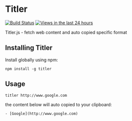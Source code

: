 # Titler

[![Build Status](https://secure.travis-ci.org/hankwang/titler.png?branch=master)](https://travis-ci.org/hankwang/titler) [![Views in the last 24 hours](https://sourcegraph.com/api/repos/github.com/hankwang/titler/counters/views-24h.png)](https://sourcegraph.com/github.com/hankwang/titler)

Titler.js - fetch web content and auto copied specific format

## Installing Titler

Install globally using npm:

```
npm install -g titler
```

## Usage

```
titler http://www.google.com
```

the content below will auto copied to your clipboard:

```
- [Google](http://www.google.com)
```